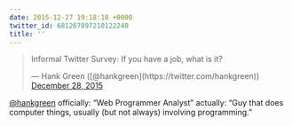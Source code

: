 ```yaml
---
date: 2015-12-27 19:18:18 +0000
twitter_id: 681267897210122240
title: ''
---
```


<blockquote class="twitter-tweet"><p lang="en" dir="ltr">Informal Twitter Survey: If you have a job, what is it?</p>&mdash; Hank Green ([@hankgreen](https://twitter.com/hankgreen)) <a href="https://twitter.com/hankgreen/status/681265569715208192?ref_src=twsrc%5Etfw">December 28, 2015</a></blockquote>
<script async src="https://platform.twitter.com/widgets.js" charset="utf-8"></script>

[@hankgreen](https://twitter.com/hankgreen) officially: “Web Programmer Analyst” actually: “Guy that does computer things, usually (but not always) involving programming.”

